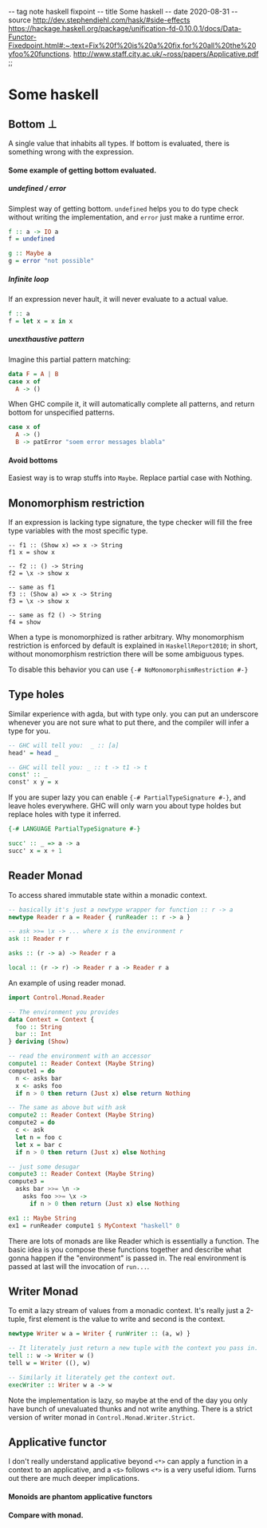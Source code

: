 -- tag note haskell fixpoint
-- title Some haskell
-- date 2020-08-31
-- source http://dev.stephendiehl.com/hask/#side-effects
          https://hackage.haskell.org/package/unification-fd-0.10.0.1/docs/Data-Functor-Fixedpoint.html#:~:text=Fix%20f%20is%20a%20fix,for%20all%20the%20yfoo%20functions.
          http://www.staff.city.ac.uk/~ross/papers/Applicative.pdf
;;
# Some haskell

## Bottom ⊥
A single value that inhabits all types. If bottom is evaluated, there is something wrong with the expression.

#### Some example of getting bottom evaluated.

##### undefined / error
Simplest way of getting bottom. `undefined` helps you to do type check without writing the implementation, and `error` just make a runtime error.

```haskell
f :: a -> IO a
f = undefined
```

```haskell
g :: Maybe a
g = error "not possible"
```

##### Infinite loop
If an expression never hault, it will never evaluate to a actual value.

```haskell
f :: a
f = let x = x in x
```

##### unexthaustive pattern

Imagine this partial pattern matching:

```haskell
data F = A | B
case x of
  A -> ()
```

When GHC compile it, it will automatically complete all patterns, and return bottom for unspecified patterns.

```haskell
case x of
  A -> ()
  B -> patError "soem error messages blabla"
```

#### Avoid bottoms

Easiest way is to wrap stuffs into `Maybe`. Replace partial case with Nothing.

## Monomorphism restriction

If an expression is lacking type signature, the type checker will fill the free type variables with the most specific type.

```hasekll
-- f1 :: (Show x) => x -> String
f1 x = show x

-- f2 :: () -> String
f2 = \x -> show x

-- same as f1
f3 :: (Show a) => x -> String
f3 = \x -> show x

-- same as f2 () -> String
f4 = show
```

When a type is monomorphized is rather arbitrary. Why monomorphism restriction is enforced by default is explained in `HaskellReport2010`; in short, without monomorphism restriction there will be some ambiguous types.

To disable this behavior you can use `{-# NoMonomorphismRestriction #-}`

## Type holes

Similar experience with agda, but with type only. you can put an underscore whenever you are not sure what to put there, and the compiler will infer a type for you.

```haskell
-- GHC will tell you:  _ :: [a]
head' = head _

-- GHC will tell you: _ :: t -> t1 -> t
const' :: _
const' x y = x
```

If you are super lazy you can enable `{-# PartialTypeSignature #-}`, and leave holes everywhere. GHC will only warn you about type holdes but replace holes with type it inferred.

```haskell
{-# LANGUAGE PartialTypeSignature #-}

succ' :: _ => a -> a
succ' x = x + 1
```

## Reader Monad
To access shared immutable state within a monadic context.

```haskell
-- basically it's just a newtype wrapper for function :: r -> a
newtype Reader r a = Reader { runReader :: r -> a }

-- ask >>= \x -> ... where x is the environment r
ask :: Reader r r

asks :: (r -> a) -> Reader r a

local :: (r -> r) -> Reader r a -> Reader r a
```

An example of using reader monad.
```haskell
import Control.Monad.Reader

-- The environment you provides
data Context = Context {
  foo :: String
  bar :: Int
} deriving (Show)

-- read the environment with an accessor
compute1 :: Reader Context (Maybe String)
compute1 = do
  n <- asks bar
  x <- asks foo
  if n > 0 then return (Just x) else return Nothing

-- The same as above but with ask
compute2 :: Reader Context (Maybe String)
compute2 = do
  c <- ask
  let n = foo c
  let x = bar c
  if n > 0 then return (Just x) else Nothing

-- just some desugar
compute3 :: Reader Context (Maybe String)
compute3 =
  asks bar >>= \n ->
    asks foo >>= \x ->
      if n > 0 then return (Just x) else Nothing

ex1 :: Maybe String
ex1 = runReader compute1 $ MyContext "haskell" 0
```

There are lots of monads are like Reader which is essentially a function. The basic idea is you compose these functions together and describe what gonna happen if the "environment" is passed in. The real environment is passed at last will the invocation of `run...`.

## Writer Monad
To emit a lazy stream of values from a monadic context. It's really just a 2-tuple, first element is the value to write and second is the context.

```haskell
newtype Writer w a = Writer { runWriter :: (a, w) }

-- It literately just return a new tuple with the context you pass in.
tell :: w -> Writer w ()
tell w = Writer ((), w)

-- Similarly it literately get the context out.
execWriter :: Writer w a -> w
```

Note the implementation is lazy, so maybe at the end of the day you only have bunch of unevaluated thunks and not write anything. There is a strict version of writer monad in `Control.Monad.Writer.Strict`.

## Applicative functor

I don't really understand applicative beyond `<*>` can apply a function in a context to an applicative, and a `<$>` follows `<*>` is a very useful idiom. Turns out there are much deeper implications.


#### Monoids are phantom applicative functors


#### Compare with monad.
